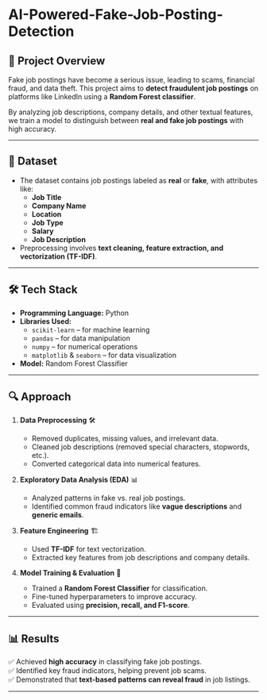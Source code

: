 # AI-Powered-Fake-Job-Posting-Detection

## 📌 Project Overview
Fake job postings have become a serious issue, leading to scams, financial fraud, and data theft. This project aims to **detect fraudulent job postings** on platforms like LinkedIn using a **Random Forest classifier**.

By analyzing job descriptions, company details, and other textual features, we train a model to distinguish between **real and fake job postings** with high accuracy.

---

## 📂 Dataset
- The dataset contains job postings labeled as **real** or **fake**, with attributes like:  
  - **Job Title**  
  - **Company Name**  
  - **Location**  
  - **Job Type**  
  - **Salary**  
  - **Job Description**  
- Preprocessing involves **text cleaning, feature extraction, and vectorization (TF-IDF)**.

---

## 🛠️ Tech Stack
- **Programming Language:** Python  
- **Libraries Used:**  
  - `scikit-learn` – for machine learning  
  - `pandas` – for data manipulation  
  - `numpy` – for numerical operations  
  - `matplotlib` & `seaborn` – for data visualization  
- **Model:** Random Forest Classifier  

---

## 🔍 Approach

1. **Data Preprocessing** 🛠️  
   - Removed duplicates, missing values, and irrelevant data.  
   - Cleaned job descriptions (removed special characters, stopwords, etc.).  
   - Converted categorical data into numerical features.

2. **Exploratory Data Analysis (EDA)** 📊  
   - Analyzed patterns in fake vs. real job postings.  
   - Identified common fraud indicators like **vague descriptions** and **generic emails**.

3. **Feature Engineering** 🏗️  
   - Used **TF-IDF** for text vectorization.  
   - Extracted key features from job descriptions and company details.

4. **Model Training & Evaluation** 🤖  
   - Trained a **Random Forest Classifier** for classification.  
   - Fine-tuned hyperparameters to improve accuracy.  
   - Evaluated using **precision, recall, and F1-score**.

---

## 📊 Results
✅ Achieved **high accuracy** in classifying fake job postings.  
✅ Identified key fraud indicators, helping prevent job scams.  
✅ Demonstrated that **text-based patterns can reveal fraud** in job listings.

---
